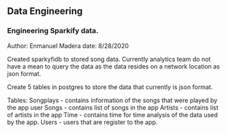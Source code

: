 ## Data Engineering

### Engineering Sparkify data. 

Author: Enmanuel Madera 
date: 8/28/2020


Created sparkyfidb to stored song data.  Currently analytics team do not have a mean to query the data as the data resides on a network location as json format.   

Create 5 tables in postgres to store the data that currently is json format.

Tables:
Songplays - contains information of the songs that were played by the app user
Songs - contains list of songs in the app
Artists - contains list of artists in the app
Time - contains time for time analysis of the data used by the app. 
Users - users that are register to the app. 